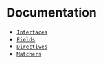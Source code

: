 # Documentation

- [`Interfaces`](./interfaces.md)
- [`Fields`](./fields.md)
- [`Directives`](./directives.md)
- [`Matchers`](./matchers.md)
